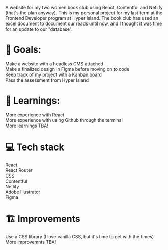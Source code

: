 A website for my two women book club using React, Contentful and Netlify (that's the plan anyway). This is my personal project for my last term at the Frontend Developer program at Hyper Island. The book club has used an excel document to document our reads until now, and I thought it was time for an update to our "database".

<h1>🏁 Goals:</h1>
 Make a website with a headless CMS attached<br>
 Make a finalized design in Figma before moving on to code<br>
 Keep track of my project with a Kanban board<br>
 Pass the assessment from Hyper Island
 
<h1>📕 Learnings:</h1>
More experience with React<br>
More experience with using Github through the terminal<br>
More learnings TBA!
<br>
  
<h1>💻 Tech stack</h1>
React<br>
React Router<br>
CSS<br>
Contentful<br>
Netlify<br>
Adobe Illustrator<br>
Figma<br>

<h1>🏗️ Improvements</h1>
Use a CSS library (I love vanilla CSS, but it's time to get with the times)<br>
More improvemnts TBA!
